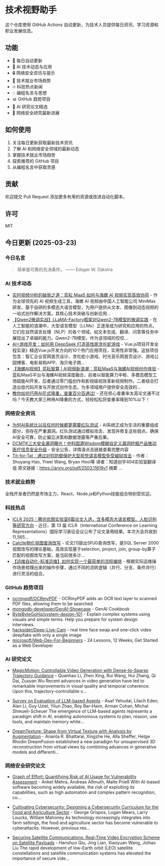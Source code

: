 # 技术视野助手

这个仓库使用 GitHub Actions 自动更新，为技术人员提供每日资讯、学习资源和职业发展信息。

## 功能

- 🔄 每日自动更新
- 🤖 AI 技术动态与应用
- 🔒 网络安全资讯与提示
- 💼 技术就业市场趋势
- 🔥 科技热点新闻
- 💡 编程名言与思想
- 📊 GitHub 趋势项目
- 📝 AI 研究论文精选
- 🔐 网络安全研究最新进展

## 如何使用

1. 关注每日更新获取最新技术资讯
2. 了解 AI 和网络安全领域的最新动态
3. 掌握技术就业市场趋势
4. 探索推荐的 GitHub 项目
5. 从编程名言中获取灵感

## 贡献

欢迎提交 Pull Request 添加更多有用的资源或改进自动化脚本。

## 许可

MIT

## 今日更新 (2025-03-23)

### 今日名言

> 简单是可靠的先决条件。 —— Edsger W. Dijkstra

### AI 技术动态

- [实时视频分析的破局之道：蓝耘 MaaS 如何与海螺 AI 视频实现高效协同](https://i-operation.csdnimg.cn/images/8efd18d5d7054f77a81294a14cd80ad5.png) - 作为全球领先的 AI 视频生成工具，海螺 AI 视频由中国人工智能公司 MiniMax 研发，基于自研的多模态大语言模型，为用户提供从文本、图像到动态视频的一站式创作解决方案。其核心技术突破与创新应用...
- [【Qwen2微调实战】LLaMA-Factory框架对Qwen2-7B模型的微调实践](https://i-operation.csdnimg.cn/images/8efd18d5d7054f77a81294a14cd80ad5.png) - 在人工智能的浪潮中，大型语言模型（LLMs）正逐渐成为研究和应用的热点。它们在自然语言处理（NLP）的各个领域，如文本生成、翻译、问答等任务中展现出了卓越的能力。Qwen2-7B模型，作为该领域的佼佼...
- [AI+游戏开发：如何用 DeepSeek 打造高性能贪吃蛇游戏](https://i-operation.csdnimg.cn/images/8efd18d5d7054f77a81294a14cd80ad5.png) - Vue.js项目开发全程实录》精选Vue.js开发方向的10个热门应用项目，实用性非常强。这些项目包含：智汇企业官网首页设计、贪吃蛇小游戏、时光音乐网首页设计、游戏公园博客、电影易购APP、淘贝电子商...
- [【海螺AI视频】蓝耘智算 | AI视频新浪潮：蓝耘MaaS与海螺AI视频创作体验](https://i-operation.csdnimg.cn/images/8efd18d5d7054f77a81294a14cd80ad5.png) - 蓝耘MaaS平台与海螺AI视频深度融合，前者以智能算力中枢、多模态模型工场赋能AI开发，后者通过零门槛创作和影视级视效革新视频制作。二者结合打造出低代码开发与开放式创作生态，为多领域用户提供安全高效的...
- [教你如何巧用AI花式降重，查重百分百通过!](https://i-operation.csdnimg.cn/images/8efd18d5d7054f77a81294a14cd80ad5.png) - 还在担心查重率太高论文通不过吗？今天教大家三种用AI降重的方式，轻轻松松将查重率降到10%以下！


### 网络安全资讯

- [为何AI系统比以往任何时候都更需要红队测试](https://www.freebuf.com/articles/neopoints/425467.html) - AI系统正成为生活的重要组成部分，但存在严重漏洞。红队测试通过模拟攻击，发现并修复这些弱点，确保AI安全可靠，防止偏见决策和数据泄露等严重后果。
- [DCMTK三大安全漏洞曝光！中科固源Wisdom模糊自定义漏洞挖掘产品推动医疗信息安全升级](https://www.anquanke.com/post/id/305296) - 安全公告，详情请点击链接查看完整内容
- [Tit-for-Tat：通过对抗防御保护大型视觉语言模型免受越狱攻击](https://paper.seebug.org/3309/) - 作者：Shuyang Hao, Yiwei Wang, Bryan Hooi等
译者：知道创宇404实验室翻译组
原文链接：https://arxiv.org/pdf/2503.11619v1
摘要
...


### 技术就业趋势

全栈开发者仍然是市场主力，React、Node.js和Python技能组合特别受欢迎。

### 科技热点

- [ICLR 2025｜腾讯优图实验室6篇论文入选，含多模态大语言模型、人脸识别等研究方向](https://cloud.tencent.com/developer/article/2506269) - 近日，第 13 届 ICLR（International Conference on Learning Representations）国际学习表征会议公布了论文录用结果。本次大会共收到 11,565...
- [Calcite物化视图查询改写](https://cloud.tencent.com/developer/article/2506330) - 论文[1]提出SPJG查询改写，是SQL Server 2000视图改写的理论基础，高效实现基于selection, project, join, group-by算子匹配的视图改写方案，是当前很多计...
- [【运维自动化-标准运维】如何实现一个最简单的流程编排](https://cloud.tencent.com/developer/article/2506402) - 根据实际运维操作场景梳理出来的操作步骤，通过不同的流转逻辑（并行、分支、条件并行）进行灵活的组合。


### GitHub 趋势项目

- [ocrmypdf/OCRmyPDF](https://github.com/ocrmypdf/OCRmyPDF) - OCRmyPDF adds an OCR text layer to scanned PDF files, allowing them to be searched
- [mongodb-developer/GenAI-Showcase](https://github.com/mongodb-developer/GenAI-Showcase) - GenAI Cookbook
- [ByteByteGoHq/system-design-101](https://github.com/ByteByteGoHq/system-design-101) - Explain complex systems using visuals and simple terms. Help you prepare for system design interviews.
- [hacksider/Deep-Live-Cam](https://github.com/hacksider/Deep-Live-Cam) - real time face swap and one-click video deepfake with only a single image
- [microsoft/Web-Dev-For-Beginners](https://github.com/microsoft/Web-Dev-For-Beginners) - 24 Lessons, 12 Weeks, Get Started as a Web Developer




### AI 研究论文

- [MagicMotion: Controllable Video Generation with Dense-to-Sparse
  Trajectory Guidance](http://arxiv.org/abs/2503.16421v1) - Quanhao Li, Zhen Xing, Rui Wang, Hui Zhang, Qi Dai, Zuxuan Wu
  Recent advances in video generation have led to remarkable improvements in
visual quality and temporal coherence. Upon this, trajectory-controllable v...

- [Survey on Evaluation of LLM-based Agents](http://arxiv.org/abs/2503.16416v1) - Asaf Yehudai, Lilach Eden, Alan Li, Guy Uziel, Yilun Zhao, Roy Bar-Haim, Arman Cohan, Michal Shmueli-Scheuer
  The emergence of LLM-based agents represents a paradigm shift in AI, enabling
autonomous systems to plan, reason, use tools, and maintain memory while...

- [DreamTexture: Shape from Virtual Texture with Analysis by Augmentation](http://arxiv.org/abs/2503.16412v1) - Ananta R. Bhattarai, Xingzhe He, Alla Sheffer, Helge Rhodin
  DreamFusion established a new paradigm for unsupervised 3D reconstruction
from virtual views by combining advances in generative models and
differenti...



### 网络安全研究论文

- [Graph of Effort: Quantifying Risk of AI Usage for Vulnerability
  Assessment](http://arxiv.org/abs/2503.16392v1) - Anket Mehra, Andreas Aßmuth, Malte Prieß
  With AI-based software becoming widely available, the risk of exploiting its
capabilities, such as high automation and complex pattern recognition, co...

- [Cultivating Cybersecurity: Designing a Cybersecurity Curriculum for the
  Food and Agriculture Sector](http://arxiv.org/abs/2503.16292v1) - George Grispos, Logan Mears, Larry Loucks, William Mahoney
  As technology increasingly integrates into farm settings, the food and
agriculture sector has become vulnerable to cyberattacks. However, previous
res...

- [Securing Satellite Communications: Real-Time Video Encryption Scheme on
  Satellite Payloads](http://arxiv.org/abs/2503.16287v1) - Hanshuo Qiu, Jing Lian, Xiaoyuan Wang, Jizhao Liu
  The rapid development of low-Earth orbit (LEO) satellite constellations and
satellite communication systems has elevated the importance of secure vide...

